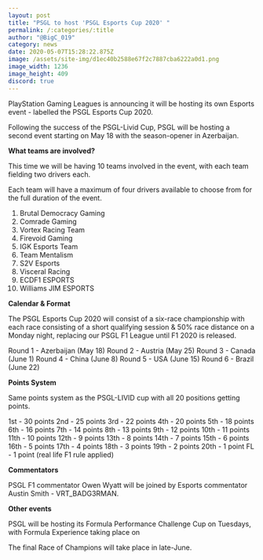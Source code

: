 ```yaml
---
layout: post
title: "PSGL to host 'PSGL Esports Cup 2020' "
permalink: /:categories/:title
author: "@BigC_019"
category: news
date: 2020-05-07T15:28:22.875Z
image: /assets/site-img/d1ec40b2588e67f2c7887cba6222a0d1.png
image_width: 1236
image_height: 409
discord: true
---
```

PlayStation Gaming Leagues is announcing it will be hosting its own Esports event - labelled the PSGL Esports Cup 2020.

<!--more-->

Following the success of the PSGL-Livid Cup, PSGL will be hosting a second event starting on May 18 with the season-opener in Azerbaijan.

**What teams are involved?**

This time we will be having 10 teams involved in the event, with each team fielding two drivers each.

Each team will have a maximum of four drivers available to choose from for the full duration of the event.

1. Brutal Democracy Gaming
2. Comrade Gaming
3. Vortex Racing Team
4. Firevoid Gaming
5. IGK Esports Team
6. Team Mentalism
7. S2V Esports
8. Visceral Racing
9. ECDF1 ESPORTS
10. Williams JIM ESPORTS

**Calendar & Format**

The PSGL Esports Cup 2020 will consist of a six-race championship with each race consisting of a short qualifying session & 50% race distance on a Monday night, replacing our PSGL F1 League until F1 2020 is released.

Round 1 - Azerbaijan (May 18)
Round 2 - Austria (May 25)
Round 3 - Canada (June 1)
Round 4 - China (June 8)
Round 5 - USA (June 15)
Round 6 - Brazil (June 22)

**Points System**

Same points system as the PSGL-LIVID cup with all 20 positions getting points.

1st - 30 points
2nd - 25 points
3rd - 22 points
4th - 20 points
5th - 18 points
6th - 16 points
7th - 14 points
8th - 13 points
9th - 12 points
10th - 11 points
11th - 10 points
12th - 9 points
13th - 8 points
14th - 7 points
15th - 6 points
16th - 5 points
17th - 4 points
18th - 3 points
19th - 2 points
20th - 1 point
FL - 1 point (real life F1 rule applied)

**Commentators**

PSGL F1 commentator Owen Wyatt will be joined by Esports commentator Austin Smith - VRT_BADG3RMAN.

**Other events**

PSGL will be hosting its Formula Performance Challenge Cup on Tuesdays, with Formula Experience taking place on

The final Race of Champions will take place in late-June.